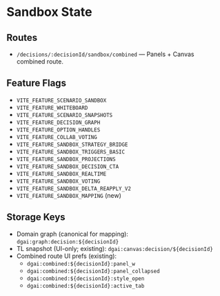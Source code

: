 # Sandbox State

## Routes
- `/decisions/:decisionId/sandbox/combined` — Panels + Canvas combined route.

## Feature Flags
- `VITE_FEATURE_SCENARIO_SANDBOX`
- `VITE_FEATURE_WHITEBOARD`
- `VITE_FEATURE_SCENARIO_SNAPSHOTS`
- `VITE_FEATURE_DECISION_GRAPH`
- `VITE_FEATURE_OPTION_HANDLES`
- `VITE_FEATURE_COLLAB_VOTING`
- `VITE_FEATURE_SANDBOX_STRATEGY_BRIDGE`
- `VITE_FEATURE_SANDBOX_TRIGGERS_BASIC`
- `VITE_FEATURE_SANDBOX_PROJECTIONS`
- `VITE_FEATURE_SANDBOX_DECISION_CTA`
- `VITE_FEATURE_SANDBOX_REALTIME`
- `VITE_FEATURE_SANDBOX_VOTING`
- `VITE_FEATURE_SANDBOX_DELTA_REAPPLY_V2`
- `VITE_FEATURE_SANDBOX_MAPPING` (new)

## Storage Keys
- Domain graph (canonical for mapping): `dgai:graph:decision:${decisionId}`
- TL snapshot (UI-only; existing): `dgai:canvas:decision/${decisionId}`
- Combined route UI prefs (existing):
  - `dgai:combined:${decisionId}:panel_w`
  - `dgai:combined:${decisionId}:panel_collapsed`
  - `dgai:combined:${decisionId}:style_open`
  - `dgai:combined:${decisionId}:active_tab`
